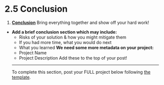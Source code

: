 # 2.5 Conclusion

1. **[Conclusion](https://community.ubcpm.club/resources/post/conclusion-dOYsWrk1zDCKghO)** Bring everything together and show off your hard work!

- **Add a brief conclusion section which may include:**
  - Risks of your solution & how you might mitigate them
  - If you had more time, what you would do next
  - What you learned
    **We need some more metadata on your project:**
  - Project Name
  - Project Description
    Add these to the top of your post!
  ***
  To complete this section, post your FULL project below following [the template](https://community.ubcpm.club/curriculum/1-5/post/template-project-name-UmfRtZusi5F8LsG).
